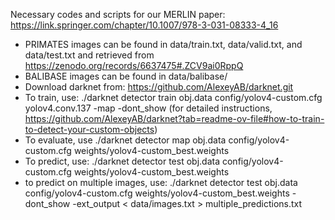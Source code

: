 Necessary codes and scripts for our MERLIN paper: https://link.springer.com/chapter/10.1007/978-3-031-08333-4_16
* PRIMATES images can be found in data/train.txt, data/valid.txt, and data/test.txt and retrieved from https://zenodo.org/records/6637475#.ZCV9ai0RppQ
* BALIBASE images can be found in data/balibase/
* Download darknet from: https://github.com/AlexeyAB/darknet.git
* To train, use: ./darknet detector train obj.data config/yolov4-custom.cfg yolov4.conv.137 -map -dont_show (for detailed instructions, https://github.com/AlexeyAB/darknet?tab=readme-ov-file#how-to-train-to-detect-your-custom-objects)
* To evaluate, use ./darknet detector map obj.data config/yolov4-custom.cfg weights/yolov4-custom_best.weights
* To predict, use: ./darknet detector test obj.data config/yolov4-custom.cfg weights/yolov4-custom_best.weights
* to predict on multiple images, use: ./darknet detector test obj.data config/yolov4-custom.cfg weights/yolov4-custom_best.weights -dont_show -ext_output < data/images.txt > multiple_predictions.txt

